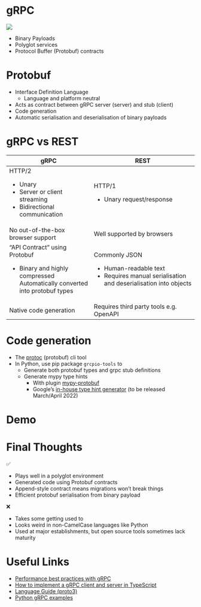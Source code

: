# gRPC

![](https://grpc.io/img/landing-2.svg)

- Binary Payloads
- Polyglot services
- Protocol Buffer (Protobuf) contracts

# Protobuf
- Interface Definition Language
  - Language and platform neutral
- Acts as contract between gRPC server (server) and stub (client)
- Code generation
- Automatic serialisation and deserialisation of binary payloads

# gRPC vs REST

| gRPC                                                                                                                           | REST                                                                                                                          |
|--------------------------------------------------------------------------------------------------------------------------------|-------------------------------------------------------------------------------------------------------------------------------|
| HTTP/2<br><ul><li>Unary</li><li>Server or client streaming</li><li>Bidirectional communication</li></ul>                       | HTTP/1<br><ul><li>Unary request/response</li></ul>                                                                            |
| No out-of-the-box browser support                                                                                              | Well supported by browsers                                                                                                    |
| “API Contract” using Protobuf<br><ul><li>Binary and highly compressed<br>Automatically converted into protobuf types</li></ul> | Commonly JSON<br><ul><li>Human-readable text</li><li>Requires manual serialisation and deserialisation into objects</li></ul> |
| Native code generation                                                                                                         | Requires third party tools e.g. OpenAPI                                                                                       |

# Code generation
- The [protoc](https://github.com/protocolbuffers/protobuf) (protobuf) cli tool
- In Python, use pip package `grcpio-tools` to
  - Generate both protobuf types and grpc stub definitions
  - Generate mypy type hints
    - With plugin [mypy-protobuf](https://github.com/nipunn1313/mypy-protobuf)
    - Google’s [in-house type hint generator](https://github.com/protocolbuffers/protobuf/issues/2638#issuecomment-1035238525) (to be released March/April 2022)

# Demo

# Final Thoughts
✅
- Plays well in a polyglot environment
- Generated code using Protobuf contracts
- Append-style contract means migrations won’t break things
- Efficient protobuf serialisation from binary payload

❌
- Takes some getting used to
- Looks weird in non-CamelCase languages like Python
- Used at major establishments, but open source tools sometimes lack maturity

# Useful Links
- [Performance best practices with gRPC](https://docs.microsoft.com/en-us/aspnet/core/grpc/performance?view=aspnetcore-6.0#:~:text=A%20gRPC%20channel%20uses%20a,complete%20before%20they%20are%20sent.)
- [How to implement a gRPC client and server in TypeScript](https://medium.com/blokur/how-to-implement-a-grpc-client-and-server-in-typescript-fa3ac807855e)
- [Language Guide (proto3)](https://developers.google.com/protocol-buffers/docs/proto3)
- [Python gRPC examples](https://github.com/grpc/grpc/tree/master/examples/python)
